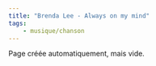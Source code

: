 ```yaml
---
title: "Brenda Lee - Always on my mind"
tags:
    - musique/chanson
---
```


Page créée automatiquement, mais vide.
